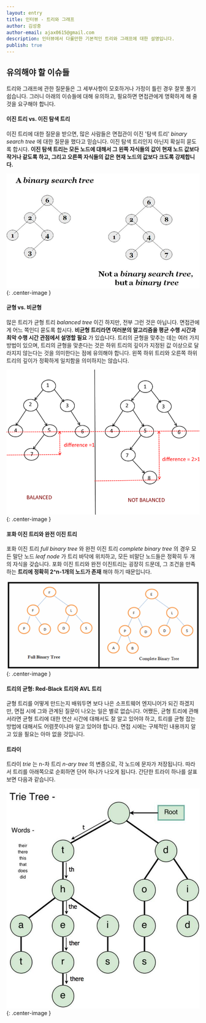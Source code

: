 ```yaml
---
layout: entry
title: 인터뷰 - 트리와 그래프
author: 김성중
author-email: ajax0615@gmail.com
description: 인터뷰에서 다룰만한 기본적인 트리와 그래프에 대한 설명입니다.
publish: true
---
```


## 유의해야 할 이슈들
트리와 그래프에 관한 질문들은 그 세부사항이 모호하거나 가정이 틀린 경우 잘못 풀기 쉽습니다. 그러니 아래의 이슈들에 대해 유의하고, 필요하면 면접관에게 명확하게 해 줄 것을 요구해야 합니다.

#### 이진 트리 vs. 이진 탐색 트리
이진 트리에 대한 질문을 받으면, 많은 사람들은 면접관이 이진 '탐색 트리' *binary search tree* 에 대한 질문을 했다고 믿습니다. 이진 탐색 트리인지 아닌지 확실히 묻도록 합시다. **이진 탐색 트리는 모든 노드에 대해서 그 왼쪽 자식들의 값이 현재 노드 값보다 작거나 같도록 하고, 그리고 오른쪽 자식들의 값은 현재 노드의 값보다 크도록 강제합니다.**

![binary-tree-vs-binary-search-tree](/images/2016/10/07/binary-tree-vs-binary-search-tree.jpg "binary-tree-vs-binary-search-tree"){: .center-image }

#### 균형 vs. 비균형
많은 트리가 균형 트리 *balanced tree* 이긴 하지만, 전부 그런 것은 아닙니다. 면접관에게 어느 쪽인디 묻도록 합시다. **비균형 트리라면 여러분의 알고리즘을 평균 수행 시간과 최악 수행 시간 관점에서 설명할 필요** 가 있습니다. 트리의 균형을 맞추는 데는 여러 가지 방법이 있으며, 트리의 균형을 맞춘다는 것은 하위 트리의 깊이가 지정된 값 이상으로 달라지지 않는다는 것을 의미한다는 점에 유의해야 합니다. 왼쪽 하위 트리와 오른쪽 하위 트리의 깊이가 정확하게 일치함을 의미하지는 않습니다.

![BalancedTree-Example](/images/2016/10/07/BalancedTree-Example.png "BalancedTree-Example"){: .center-image }

#### 포화 이진 트리와 완전 이진 트리
포화 이진 트리 *full binary tree* 와 완전 이진 트리 *complete binary tree* 의 경우 모든 말단 노드 *leaf node* 가 트리 바닥에 위치하고, 모든 비말단 노드들은 정확히 두 개의 자식을 갖습니다. 포화 이진 트리와 완전 이진트리는 굉장히 드문데, 그 조건을 만족하는 **트리에 정확히 2^n-1개의 노드가 존재** 해야 하기 때문입니다.

![full-and-complete-binary-tree](/images/2016/10/07/full-and-complete-binary-tree.png "full-and-complete-binary-tree"){: .center-image }

#### 트리의 균형: Red-Black 트리와 AVL 트리
균형 트리를 어떻게 만드는지 배워두면 보다 나은 소프트웨어 엔지니어가 되긴 하겠지만, 면접 시에 그와 관계된 질문이 나오는 일은 별로 없습니다. 어쨌든, 균형 트리에 관해서라면 균형 트리에 대한 연산 시간에 대해서도 잘 알고 있어야 하고, 트리를 균형 잡는 방법에 대해서도 어렴풋이나마 알고 있어야 합니다. 면접 시에는 구체적인 내용까지 알고 있을 필요는 아마 없을 것입니다.

#### 트라이
트라이 *trie* 는 n-차 트리 *n-ary tree* 의 변종으로, 각 노드에 문자가 저장됩니다. 따라서 트리를 아래쪽으로 순회하면 단어 하나가 나오게 됩니다. 간단한 트라이 하나를 살표보면 다음과 같습니다.

![trie](/images/2016/10/07/trie.jpg "trie"){: .center-image }
